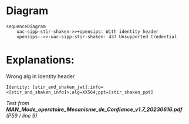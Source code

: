 # Diagram
```mermaid
sequenceDiagram
    uac-sipp-stir-shaken->>+opensips: With identity header
    opensips-->>-uac-sipp-stir-shaken: 437 Unsupported Credential
```

# Explanations:
Wrong alg in Identity header
```
Identity: [stir_and_shaken_jwt];info=<[stir_and_shaken_info]>;alg=XX564;ppt=[stir_shaken_ppt]
```

*Test from **MAN_Mode_operatoire_Mecanisme_de_Confiance_v1.7_20230616.pdf** (P59 / line 9)*
